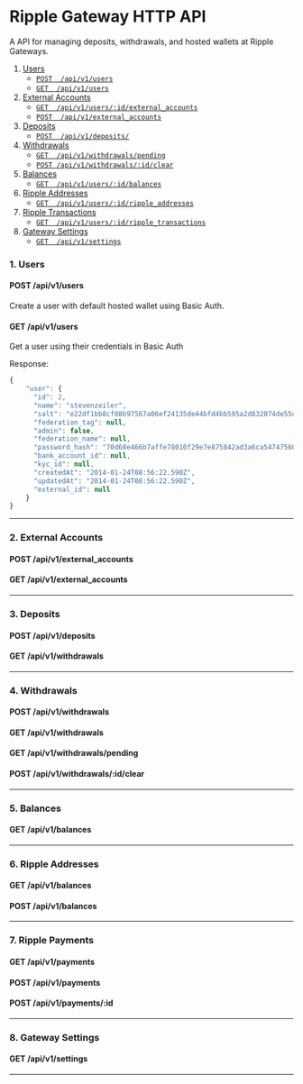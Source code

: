 # Ripple Gateway HTTP API

A API for managing deposits, withdrawals, and hosted wallets at Ripple Gateways.

1. [Users](#1-users)
    + [`POST  /api/v1/users`](#post-apiv1users)
    + [`GET  /api/v1/users`](#get-apiv1users)
2. [External Accounts](#2-externalaccounts)
    + [`GET  /api/v1/users/:id/external_accounts`](#get-apiv1externalaccounts)
    + [`POST  /api/v1/external_accounts`](#get-apiv1externalaccounts)
3. [Deposits](#3-deposits)
    + [`POST  /api/v1/deposits/`](#post-deposits)
4. [Withdrawals](#4-external_withdrawals)
    + [`GET  /api/v1/withdrawals/pending`](#get-apiv1pending)
    + [`POST /api/v1/withdrawals/:id/clear`](#post-apiv1withdrawalsidclear)
5. [Balances](#5-balances)
    + [`GET  /api/v1/users/:id/balances`](#get-apiv1balances)
6. [Ripple Addresses](#6-ripple_addresses)
    + [`GET  /api/v1/users/:id/ripple_addresses`](#get-apiv1status)
7. [Ripple Transactions](#7-server-info)
    + [`GET  /api/v1/users/:id/ripple_transactions`](#get-apiv1status)
8. [Gateway Settings](#8-settings)
    + [`GET  /api/v1/settings`](#get-apiv1settings)

### 1. Users

#### POST /api/v1/users

Create a user with default hosted wallet using Basic Auth.

#### GET /api/v1/users

Get a user using their credentials in Basic Auth

Response:
```js
{
    "user": {
      "id": 2,
      "name": "stevenzeiler",
      "salt": "e22df1bb8cf08b97567a06ef24135de44bfd4bb595a2d832074de55d25c65376",
      "federation_tag": null,
      "admin": false,
      "federation_name": null,
      "password_hash": "70d68e466b7affe78010f29e7e875842ad3a6ca54747560c6b0c60a2d6920850",
      "bank_account_id": null,
      "kyc_id": null,
      "createdAt": "2014-01-24T08:56:22.590Z",
      "updatedAt": "2014-01-24T08:56:22.590Z",
      "external_id": null
    }
}
```
__________

### 2. External Accounts

#### POST /api/v1/external_accounts

#### GET /api/v1/external_accounts
__________

### 3. Deposits

#### POST /api/v1/deposits
#### GET /api/v1/withdrawals
__________

### 4. Withdrawals

#### POST /api/v1/withdrawals
#### GET /api/v1/withdrawals
#### GET /api/v1/withdrawals/pending
#### POST /api/v1/withdrawals/:id/clear
__________

### 5. Balances

#### GET /api/v1/balances
__________

### 6. Ripple Addresses

#### GET /api/v1/balances
#### POST /api/v1/balances
__________

### 7. Ripple Payments

#### GET /api/v1/payments
#### POST /api/v1/payments
#### POST /api/v1/payments/:id
__________

### 8. Gateway Settings

#### GET /api/v1/settings
__________

